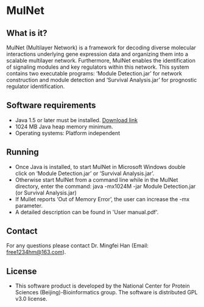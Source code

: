 # MulNet


## What is it?
MulNet (Multilayer Network) is a framework for decoding diverse molecular interactions underlying gene expression data and organizing them into a scalable multilayer network. Furthermore, MulNet enables the identification of signaling modules and key regulators within this network. This system contains two executable programs: ‘Module Detection.jar’ for network construction and module detection and ‘Survival Analysis.jar’ for prognostic regulator identification.


## Software requirements

- Java 1.5 or later must be installed.  [Download link](http://www.java.com)
- 1024 MB Java heap memory minimum.
- Operating systems: Platform independent

## Running

- Once Java is installed, to start MulNet in Microsoft Windows double click on ‘Module Detection.jar’ or ‘Survival Analysis.jar’.  
- Otherwise start MulNet from a command line while in the MulNet directory, enter the command: java -mx1024M -jar Module Detection.jar (or Survival Analysis.jar)
- If Mullet reports ‘Out of Memory Error’, the user can increase the -mx parameter.
- A detailed description can be found in 'User manual.pdf'.


##  Contact

  For any questions please contact Dr. Mingfei Han (Email: [free1234hm@163.com](mailto:free1234hm@163.com)).

##  License

- This software product is developed by the National Center for Protein Sciences (Beijing)-Bioinformatics group. The software is distributed GPL v3.0 license. 

